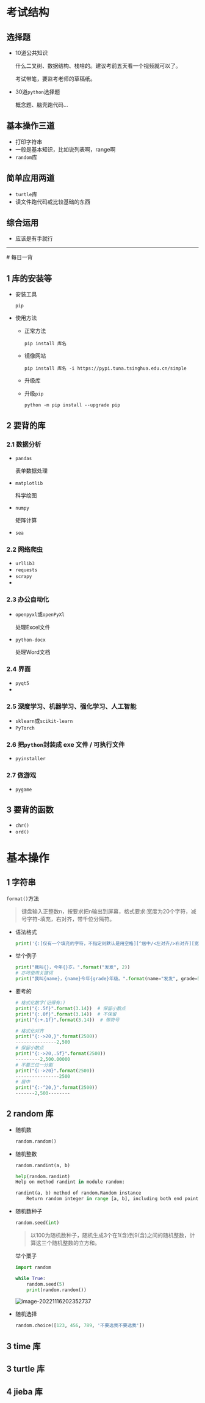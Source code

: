 # 考试结构

## 选择题

- 10道公共知识

  什么二叉树、数据结构、栈啥的。建议考前五天看一个视频就可以了。

  考试带笔，要监考老师的草稿纸。

- 30道```python```选择题

  概念题、脑壳跑代码...

## 基本操作三道

- 打印字符串
- 一般是基本知识，比如说列表啊，range啊
- ```random```库

## 简单应用两道

- ```turtle```库
- 读文件跑代码或比较基础的东西

## 综合运用

- 应该是有手就行

<hr>
# 每日一背

## 1 库的安装等

- 安装工具

  ```pip```

- 使用方法

  - 正常方法

    ```pip install 库名```

  - 镜像网站

    ```pip install 库名 -i https://pypi.tuna.tsinghua.edu.cn/simple```

  - 升级库

    

  - 升级```pip```

    ```python -m pip install --upgrade pip```

## 2 要背的库

### 2.1 数据分析

- ```pandas```

  表单数据处理

- ```matplotlib```

  科学绘图

- ```numpy```

  矩阵计算

- ```sea```



### 2.2 网络爬虫

- ```urllib3```
- ```requests```
- ```scrapy```
- 

### 2.3 办公自动化

- ```openpyxl```或```openPyXl```

  处理Excel文件

- ```python-docx```

  处理Word文档

### 2.4 界面

- ```pyqt5```
- 



### 2.5 深度学习、机器学习、强化学习、人工智能

- ```sklearn```或```scikit-learn```
- ```PyTorch```

### 2.6 把```python```封装成 exe 文件 / 可执行文件

- ```pyinstaller```



### 2.7 做游戏

- ```pygame```





## 3 要背的函数

- ```chr()```
- ```ord()```

# 基本操作

## 1 字符串

```format()```方法

> 键盘输入正整数n，按要求把n输出到屏幕，格式要求:宽度为20个字符，减号字符-填充，右对齐，带千位分隔符。

- 语法格式

  ```python
  print('{:[仅有一个填充的字符，不指定则默认是用空格][^居中/<左对齐/>右对齐][宽度][,][.精度][类型])}'.format(num)
  ```

- 举个例子

  ```python
  print("我叫{}，今年{}岁。".format("发发", 2))
  # 亦可使用关键词
  print("我叫{name}，{name}今年{grade}年级。".format(name="发发", grade=5))  # 了解
  ```

- 要考的

  ```python
  # 格式化数字(记得有:)
  print("{:.5f}".format(3.14))  # 保留小数点
  print("{:.0f}".format(3.14))  # 不保留
  print("{:+.1f}".format(3.14))  # 带符号
  
  # 格式化对齐
  print("{:->20,}".format(2500))
  ---------------2,500
  # 保留小数点
  print("{:->20,.5f}".format(2500))
  ---------2,500.00000
  # 不要三位一分割
  print("{:->20}".format(2500))
  ----------------2500
  # 居中
  print("{:-^20,}".format(2500))
  -------2,500--------
  ```

## 2 random 库

- 随机数

  ```python
  random.random()
  ```

- 随机整数

  ```python
  random.randint(a, b)
  ```

  ```python
  help(random.randint)
  Help on method randint in module random:
  
  randint(a, b) method of random.Random instance
      Return random integer in range [a, b], including both end points.
  ```

- 随机数种子

  ```python
  random.seed(int)
  ```

  > 以100为随机数种子，随机生成3个在1(含)到9(含)之间的随机整数，计算这三个随机整数的立方和。

  举个栗子

  ```python
  import random
  
  while True:
      random.seed(5)
      print(random.random())
  ```

  ![image-20221116202352737](assets/image-20221116202352737.png)

- 随机选择

  ```python
  random.choice([123, 456, 789, '不要选我不要选我'])
  ```

## 3 time 库



## 3 turtle 库





## 4 jieba 库



